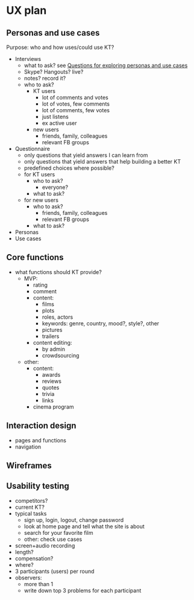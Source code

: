 # UX plan


## Personas and use cases

Purpose: who and how uses/could use KT?

- Interviews
    - what to ask? see [Questions for exploring personas and use cases](persona_interview_questions.md)
    - Skype? Hangouts? live?
    - notes? record it?
    - who to ask?
        - KT users
            - lot of comments and votes
            - lot of votes, few comments
            - lot of comments, few votes
            - just listens
            - ex active user
        - new users
            - friends, family, colleagues
            - relevant FB groups
- Questionnaire
    - only questions that yield answers I can learn from
    - only questions that yield answers that help building a better KT
    - predefined choices where possible?
    - for KT users
        - who to ask?
            - everyone?
        - what to ask?
    - for new users
        - who to ask?
            - friends, family, colleagues
            - relevant FB groups
        - what to ask?
- Personas
- Use cases


## Core functions

- what functions should KT provide?
    - MVP:
        - rating
        - comment
        - content:
            - films
            - plots
            - roles, actors
            - keywords: genre, country, mood?, style?, other
            - pictures
            - trailers
        - content editing:
            - by admin
            - crowdsourcing
    - other:
        - content:
            - awards
            - reviews
            - quotes
            - trivia
            - links
        - cinema program


## Interaction design

- pages and functions
- navigation


## Wireframes


## Usability testing

- competitors?
- current KT?
- typical tasks
    - sign up, login, logout, change password
    - look at home page and tell what the site is about
    - search for your favorite film
    - other: check use cases
- screen+audio recording
- length?
- compensation?
- where?
- 3 participants (users) per round
- observers:
    - more than 1
    - write down top 3 problems for each participant
